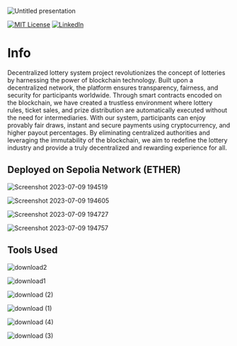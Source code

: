 
![Untitled presentation](https://github.com/ved-et9/Decentalized_Lottery/assets/98445270/7a91fc19-5fa9-4ca9-baf8-601ff0f3116a)


[![MIT License][license-shield]][license-url]
[![LinkedIn][linkedin-shield]][linkedin-url]

# Info
Decentralized lottery system project revolutionizes the concept of lotteries by harnessing the power of blockchain technology. Built upon a decentralized network, the platform ensures transparency, fairness, and security for participants worldwide. Through smart contracts encoded on the blockchain, we have created a trustless environment where lottery rules, ticket sales, and prize distribution are automatically executed without the need for intermediaries. With our system, participants can enjoy provably fair draws, instant and secure payments using cryptocurrency, and higher payout percentages. By eliminating centralized authorities and leveraging the immutability of the blockchain, we aim to redefine the lottery industry and provide a truly decentralized and rewarding experience for all.


## Deployed on Sepolia Network (ETHER)

![Screenshot 2023-07-09 194519](https://github.com/ved-et9/Decentalized_Lottery/assets/98445270/a1172031-c56f-4e7a-8899-1d4c43ac6911)

![Screenshot 2023-07-09 194605](https://github.com/ved-et9/Decentalized_Lottery/assets/98445270/b3c3cdc4-63aa-4a44-abf6-813f9809ed6a)

![Screenshot 2023-07-09 194727](https://github.com/ved-et9/Decentalized_Lottery/assets/98445270/3f567c1f-9a1c-42b7-9cb7-eef9ef0cb427)

![Screenshot 2023-07-09 194757](https://github.com/ved-et9/Decentalized_Lottery/assets/98445270/bed13c8f-dcc4-4377-b8b9-c4b3a0f59b42)

## Tools Used

![download2](https://github.com/ved-et9/Decentalized_Lottery/assets/98445270/3a051704-7794-40cc-a1d8-d620ce040fa3)


![download1](https://github.com/ved-et9/Decentalized_Lottery/assets/98445270/7c92fced-aba1-4acf-a4b2-f75d027fac46)

![download (2)](https://github.com/ved-et9/Decentalized_Lottery/assets/98445270/5c90f097-5aa3-4438-814d-60e234739a72)


![download (1)](https://github.com/ved-et9/Decentalized_Lottery/assets/98445270/2bc8dd8c-aff7-43db-b557-d18a2e75bb9a)

![download (4)](https://github.com/ved-et9/Decentalized_Lottery/assets/98445270/18d8d759-ff21-4082-9c06-342a0a366096)

![download (3)](https://github.com/ved-et9/Decentalized_Lottery/assets/98445270/d2a4a86b-dc06-450e-aed6-965ef956c01a)


[license-shield]: https://img.shields.io/github/license/othneildrew/Best-README-Template.svg?style=for-the-badge
[license-url]: https://github.com/othneildrew/Best-README-Template/blob/master/LICENSE.txt
[linkedin-shield]: https://img.shields.io/badge/-LinkedIn-black.svg?style=for-the-badge&logo=linkedin&colorB=555
[linkedin-url]: https://www.linkedin.com/in/vedant-singh-13774b225/
